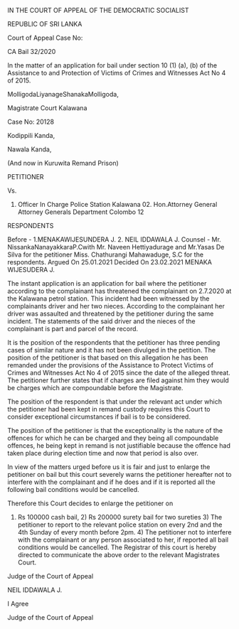 IN THE COURT OF APPEAL OF THE DEMOCRATIC SOCIALIST

REPUBLIC OF SRI LANKA

Court of Appeal Case No:

CA Bail 32/2020

In the matter of an application for bail under section 10 (1) (a), (b) of the Assistance to and Protection of Victims of Crimes and Witnesses Act No 4 of 2015.

MolligodaLiyanageShanakaMolligoda,

Magistrate Court Kalawana

Case No: 20128

Kodippili Kanda,

Nawala Kanda,

(And now in Kuruwita Remand Prison)

PETITIONER

Vs.

01. Officer In Charge Police Station Kalawana 02. Hon.Attorney General Attorney Generals Department Colombo 12

RESPONDENTS

Before - 1.MENAKAWIJESUNDERA J. 2. NEIL IDDAWALA J. Counsel - Mr. NissankaNanayakkaraP.Cwith Mr. Naveen Hettiyadurage and Mr.Yasas De Silva for the petitioner Miss. Chathurangi Mahawaduge, S.C for the respondents. Argued On 25.01.2021 Decided On 23.02.2021 MENAKA WIJESUDERA J.

The instant application is an application for bail where the petitioner according to the complainant has threatened the complainant on 2.7.2020 at the Kalawana petrol station. This incident had been witnessed by the complainants driver and her two nieces. According to the complainant her driver was assaulted and threatened by the petitioner during the same incident. The statements of the said driver and the nieces of the complainant is part and parcel of the record.

It is the position of the respondents that the petitioner has three pending cases of similar nature and it has not been divulged in the petition. The position of the petitioner is that based on this allegation he has been remanded under the provisions of the Assistance to Protect Victims of Crimes and Witnesses Act No 4 of 2015 since the date of the alleged threat. The petitioner further states that if charges are filed against him they would be charges which are compoundable before the Magistrate.

The position of the respondent is that under the relevant act under which the petitioner had been kept in remand custody requires this Court to consider exceptional circumstances if bail is to be considered.

The position of the petitioner is that the exceptionality is the nature of the offences for which he can be charged and they being all compoundable offences, he being kept in remand is not justifiable because the offence had taken place during election time and now that period is also over.

In view of the matters urged before us it is fair and just to enlarge the petitioner on bail but this court severely warns the petitioner hereafter not to interfere with the complainant and if he does and if it is reported all the following bail conditions would be cancelled.

Therefore this Court decides to enlarge the petitioner on

1) Rs 100000 cash bail, 2) Rs 200000 surety bail for two sureties 3) The petitioner to report to the relevant police station on every 2nd and the 4th Sunday of every month before 2pm. 4) The petitioner not to interfere with the complainant or any person associated to her, if reported all bail conditions would be cancelled. The Registrar of this court is hereby directed to communicate the above order to the relevant Magistrates Court.

Judge of the Court of Appeal

NEIL IDDAWALA J.

I Agree

Judge of the Court of Appeal